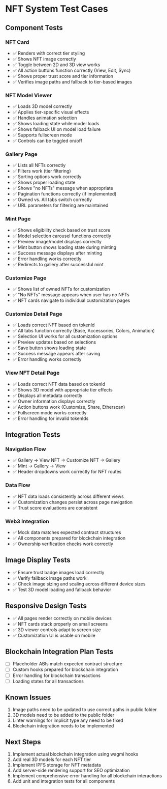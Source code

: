# NFT System Test Cases

## Component Tests

### NFT Card
- ✅ Renders with correct tier styling
- ✅ Shows NFT image correctly
- ✅ Toggle between 2D and 3D view works
- ✅ All action buttons function correctly (View, Edit, Sync)
- ✅ Shows proper trust score and tier information
- ✅ Verifies image paths and fallback to tier-based images

### NFT Model Viewer
- ✅ Loads 3D model correctly
- ✅ Applies tier-specific visual effects
- ✅ Handles animation selection
- ✅ Shows loading state while model loads
- ✅ Shows fallback UI on model load failure
- ✅ Supports fullscreen mode
- ✅ Controls can be toggled on/off

### Gallery Page
- ✅ Lists all NFTs correctly
- ✅ Filters work (tier filtering)
- ✅ Sorting options work correctly
- ✅ Shows proper loading state
- ✅ Shows "no NFTs" message when appropriate
- ✅ Pagination functions correctly (if implemented)
- ✅ Owned vs. All tabs switch correctly
- ✅ URL parameters for filtering are maintained

### Mint Page
- ✅ Shows eligibility check based on trust score
- ✅ Model selection carousel functions correctly
- ✅ Preview image/model displays correctly
- ✅ Mint button shows loading state during minting
- ✅ Success message displays after minting
- ✅ Error handling works correctly
- ✅ Redirects to gallery after successful mint

### Customize Page
- ✅ Shows list of owned NFTs for customization
- ✅ "No NFTs" message appears when user has no NFTs
- ✅ NFT cards navigate to individual customization pages

### Customize Detail Page
- ✅ Loads correct NFT based on tokenId
- ✅ All tabs function correctly (Base, Accessories, Colors, Animation)
- ✅ Selection UI works for all customization options
- ✅ Preview updates based on selections
- ✅ Save button shows loading state
- ✅ Success message appears after saving
- ✅ Error handling works correctly

### View NFT Detail Page
- ✅ Loads correct NFT data based on tokenId
- ✅ Shows 3D model with appropriate tier effects
- ✅ Displays all metadata correctly
- ✅ Owner information displays correctly
- ✅ Action buttons work (Customize, Share, Etherscan)
- ✅ Fullscreen mode works correctly
- ✅ Error handling for invalid tokenIds

## Integration Tests

### Navigation Flow
- ✅ Gallery → View NFT → Customize NFT → Gallery
- ✅ Mint → Gallery → View
- ✅ Header dropdowns work correctly for NFT routes

### Data Flow
- ✅ NFT data loads consistently across different views
- ✅ Customization changes persist across page navigation
- ✅ Trust score evaluations are consistent

### Web3 Integration 
- ✅ Mock data matches expected contract structures
- ✅ All components prepared for blockchain integration
- ✅ Ownership verification checks work correctly

## Image Display Tests
- ✅ Ensure trust badge images load correctly
- ✅ Verify fallback image paths work
- ✅ Check image sizing and scaling across different device sizes
- ✅ Test 3D model loading and fallback behavior

## Responsive Design Tests
- ✅ All pages render correctly on mobile devices
- ✅ NFT cards stack properly on small screens
- ✅ 3D viewer controls adapt to screen size
- ✅ Customization UI is usable on mobile

## Blockchain Integration Plan Tests
- ☐ Placeholder ABIs match expected contract structure
- ☐ Custom hooks prepared for blockchain integration
- ☐ Error handling for blockchain transactions
- ☐ Loading states for all transactions

## Known Issues
1. Image paths need to be updated to use correct paths in public folder
2. 3D models need to be added to the public folder
3. Linter warnings for implicit type any need to be fixed
4. Blockchain integration needs to be implemented

## Next Steps
1. Implement actual blockchain integration using wagmi hooks
2. Add real 3D models for each NFT tier
3. Implement IPFS storage for NFT metadata
4. Add server-side rendering support for SEO optimization
5. Implement comprehensive error handling for all blockchain interactions
6. Add unit and integration tests for all components 
